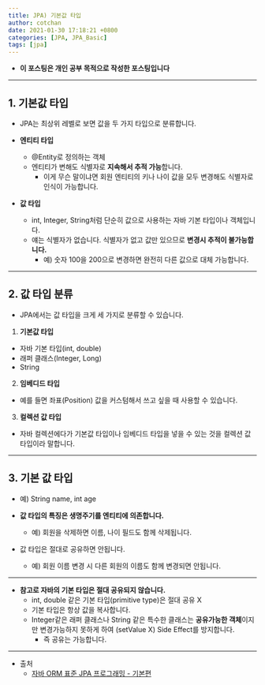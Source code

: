 ```yaml
---
title: JPA) 기본값 타입
author: cotchan 
date: 2021-01-30 17:18:21 +0800 
categories: [JPA, JPA_Basic]
tags: [jpa] 
---
```


+ **이 포스팅은 개인 공부 목적으로 작성한 포스팅입니다**

---

## 1. 기본값 타입

+ JPA는 최상위 레벨로 보면 값을 두 가지 타입으로 분류합니다.

+ **엔티티 타입**
  + @Entity로 정의하는 객체
  + 엔티티가 변해도 식별자로 **지속해서 추적 가능**합니다.
    + 이게 무슨 말이냐면 회원 엔티티의 키나 나이 값을 모두 변경해도 식별자로 인식이 가능합니다.

+ **값 타입**
  + int, Integer, String처럼 단순히 값으로 사용하는 자바 기본 타입이나 객체입니다.
  + 얘는 식별자가 없습니다. 식별자가 없고 값만 있으므로 **변경시 추적이 불가능합니다.**
    + 예) 숫자 100을 200으로 변경하면 완전히 다른 값으로 대체 가능합니다.

---

## 2. 값 타입 분류

+ JPA에서는 값 타입을 크게 세 가지로 분류할 수 있습니다.

1. **기본값 타입**
  + 자바 기본 타입(int, double)
  + 래퍼 클래스(Integer, Long)
  + String
2. **임베디드 타입**
  + 예를 들면 좌표(Position) 값을 커스텀해서 쓰고 싶을 때 사용할 수 있습니다.
3. **컬렉션 값 타입**
  + 자바 컬렉션에다가 기본값 타입이나 임베디드 타입을 넣을 수 있는 것을 컬렉션 값 타입이라 말합니다.

---

## 3. 기본 값 타입

+ 예) String name, int age

+ **값 타입의 특징은 생명주기를 엔티티에 의존합니다.**
  + 예) 회원을 삭제하면 이름, 나이 필드도 함께 삭제됩니다.
+ 값 타입은 절대로 공유하면 안됩니다.
  + 예) 회원 이름 변경 시 다른 회원의 이름도 함께 변경되면 안됩니다.

---

+ **참고로 자바의 기본 타입은 절대 공유되지 않습니다.**
  + int, double 같은 기본 타입(primitive type)은 절대 공유 X
  + 기본 타입은 항상 값을 복사합니다.
  + Integer같은 래퍼 클래스나 String 같은 특수한 클래스는 **공유가능한 객체**이지만 변경가능하지 못하게 하여 (setValue X) Side Effect를 방지합니다. 
    + 즉 공유는 가능합니다.


---

+ 출처
    + [자바 ORM 표준 JPA 프로그래밍 - 기본편](https://www.inflearn.com/course/ORM-JPA-Basic)
